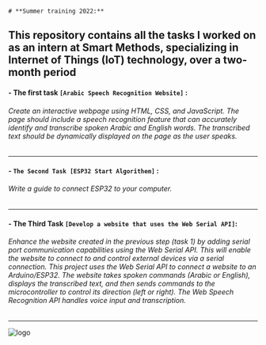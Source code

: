
                                                                            # **Summer training 2022:**
**This repository contains all the tasks I worked on as an intern at Smart Methods, specializing in Internet of Things (IoT) technology, over a two-month period**
----------------------------------------------

#### - **The first task `[Arabic Speech Recognition Website]`** :
###### Create an interactive webpage using HTML, CSS, and JavaScript. The page should include a speech recognition feature that can accurately identify and transcribe spoken Arabic and English words. The transcribed text should be dynamically displayed on the page as the user speaks.
----------------------------------------------
#### - **`The Second Task [ESP32 Start Algorithem]`** :
###### Write a guide to connect ESP32 to your computer.
---------------------------------------------
#### - **The Third Task `[Develop a website that uses the Web Serial API]`**:
###### Enhance the website created in the previous step (task 1) by adding serial port communication capabilities using the Web Serial API.  This will enable the website to connect to and control external devices via a serial connection. This project uses the Web Serial API to connect a website to an Arduino/ESP32.  The website takes spoken commands (Arabic or English), displays the transcribed text, and then sends commands to the microcontroller to control its direction (left or right).  The Web Speech Recognition API handles voice input and transcription.
---------------------------------------------



![logo](https://github.com/user-attachments/assets/8db5bbef-e6be-44e0-9ff8-e8175b583b80)




